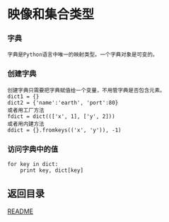 映像和集合类型
============================

### 字典
    
    字典是Python语言中唯一的映射类型。一个字典对象是可变的。

### 创建字典

    创建字典只需要把字典赋值给一个变量，不用管字典是否包含元素。
    dict1 = {}
    dict2 = {'name':'earth', 'port':80}
    或者用工厂方法
    fdict = dict((['x', 1], ['y', 2]))
    或者用内建方法
    ddict = {}.fromkeys(('x', 'y')), -1)

### 访问字典中的值

    for key in dict:
        print key, dict[key]
    

## 返回目录
[README](README.md)